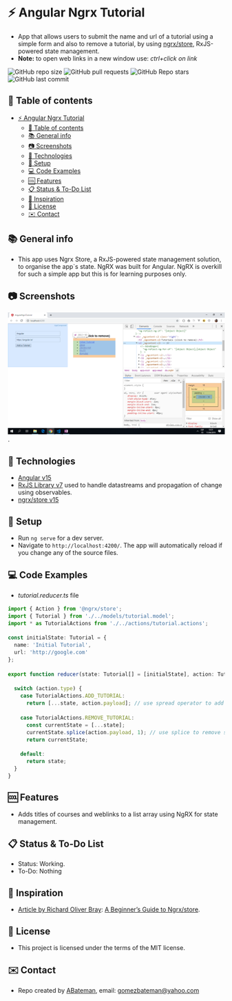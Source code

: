 # :zap: Angular Ngrx Tutorial

* App that allows users to submit the name and url of a tutorial using a simple form and also to remove a tutorial, by using [ngrx/store](https://ngrx.io/), RxJS-powered state management.
* **Note:** to open web links in a new window use: _ctrl+click on link_

![GitHub repo size](https://img.shields.io/github/repo-size/AndrewJBateman/angular-ngrx-tutorial?style=plastic)
![GitHub pull requests](https://img.shields.io/github/issues-pr/AndrewJBateman/angular-ngrx-tutorial?style=plastic)
![GitHub Repo stars](https://img.shields.io/github/stars/AndrewJBateman/angular-ngrx-tutorial?style=plastic)
![GitHub last commit](https://img.shields.io/github/last-commit/AndrewJBateman/angular-ngrx-tutorial?style=plastic)

## :page_facing_up: Table of contents

* [:zap: Angular Ngrx Tutorial](#zap-angular-ngrx-tutorial)
  * [:page_facing_up: Table of contents](#page_facing_up-table-of-contents)
  * [:books: General info](#books-general-info)
  * [:camera: Screenshots](#camera-screenshots)
  * [:signal_strength: Technologies](#signal_strength-technologies)
  * [:floppy_disk: Setup](#floppy_disk-setup)
  * [:computer: Code Examples](#computer-code-examples)
  * [:cool: Features](#cool-features)
  * [:clipboard: Status & To-Do List](#clipboard-status--to-do-list)
  * [:clap: Inspiration](#clap-inspiration)
  * [:file_folder: License](#file_folder-license)
  * [:envelope: Contact](#envelope-contact)

## :books: General info

* This app uses Ngrx Store, a RxJS-powered state management solution, to organise the app`s state. NgRX was built for Angular. NgRX is overkill for such a simple app but this is for learning purposes only.

## :camera: Screenshots

![Example screenshot](./img/write-and-read-components.png).

## :signal_strength: Technologies

* [Angular v15](https://angular.io/)
* [RxJS Library v7](https://angular.io/guide/rx-library) used to handle datastreams and propagation of change using observables.
* [ngrx/store v15](https://ngrx.io/guide/store)

## :floppy_disk: Setup

* Run `ng serve` for a dev server.
* Navigate to `http://localhost:4200/`. The app will automatically reload if you change any of the source files.

## :computer: Code Examples

* _tutorial.reducer.ts_ file

```typescript
import { Action } from '@ngrx/store';
import { Tutorial } from './../models/tutorial.model';
import * as TutorialActions from './../actions/tutorial.actions';

const initialState: Tutorial = {
  name: 'Initial Tutorial',
  url: 'http://google.com'
};

export function reducer(state: Tutorial[] = [initialState], action: TutorialActions.Actions) {

  switch (action.type) {
    case TutorialActions.ADD_TUTORIAL:
      return [...state, action.payload]; // use spread operator to add action.payload to the array

    case TutorialActions.REMOVE_TUTORIAL:
      const currentState = [...state];
      currentState.splice(action.payload, 1); // use splice to remove selected item
      return currentState;

    default:
      return state;
  }
}
```

## :cool: Features

* Adds titles of courses and weblinks to a list array using NgRX for state management.

## :clipboard: Status & To-Do List

* Status: Working.
* To-Do: Nothing

## :clap: Inspiration

* [Article by Richard Oliver Bray](https://medium.com/@richbray): [A Beginner’s Guide to Ngrx/store](https://medium.com/stratajet-tech/a-beginners-guide-to-ngrx-store-bc2184d6d7f0).

## :file_folder: License

* This project is licensed under the terms of the MIT license.

## :envelope: Contact

* Repo created by [ABateman](https://github.com/AndrewJBateman), email: gomezbateman@yahoo.com
